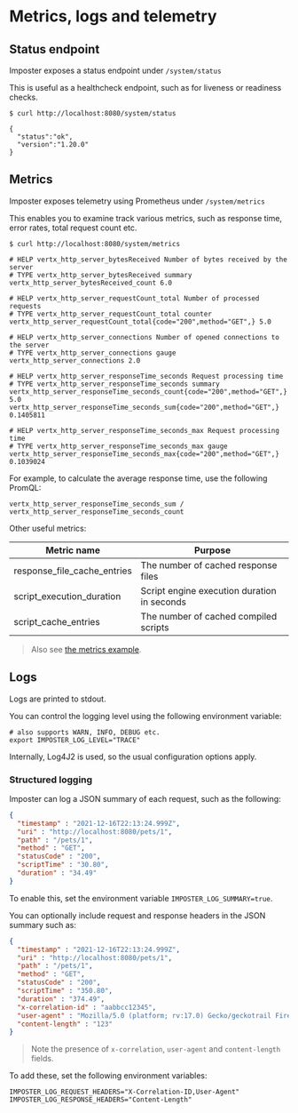# Metrics, logs and telemetry

## Status endpoint

Imposter exposes a status endpoint under `/system/status`

This is useful as a healthcheck endpoint, such as for liveness or readiness checks.

```shell
$ curl http://localhost:8080/system/status

{
  "status":"ok",
  "version":"1.20.0"
}
```

## Metrics

Imposter exposes telemetry using Prometheus under `/system/metrics`

This enables you to examine track various metrics, such as response time, error rates, total request count etc.

```shell
$ curl http://localhost:8080/system/metrics
    
# HELP vertx_http_server_bytesReceived Number of bytes received by the server
# TYPE vertx_http_server_bytesReceived summary
vertx_http_server_bytesReceived_count 6.0

# HELP vertx_http_server_requestCount_total Number of processed requests
# TYPE vertx_http_server_requestCount_total counter
vertx_http_server_requestCount_total{code="200",method="GET",} 5.0

# HELP vertx_http_server_connections Number of opened connections to the server
# TYPE vertx_http_server_connections gauge
vertx_http_server_connections 2.0

# HELP vertx_http_server_responseTime_seconds Request processing time
# TYPE vertx_http_server_responseTime_seconds summary
vertx_http_server_responseTime_seconds_count{code="200",method="GET",} 5.0
vertx_http_server_responseTime_seconds_sum{code="200",method="GET",} 0.1405811

# HELP vertx_http_server_responseTime_seconds_max Request processing time
# TYPE vertx_http_server_responseTime_seconds_max gauge
vertx_http_server_responseTime_seconds_max{code="200",method="GET",} 0.1039024
```

For example, to calculate the average response time, use the following PromQL:

    vertx_http_server_responseTime_seconds_sum / vertx_http_server_responseTime_seconds_count

Other useful metrics:

| Metric name                 | Purpose                                     |
|-----------------------------|---------------------------------------------|
| response_file_cache_entries | The number of cached response files         |
| script_execution_duration   | Script engine execution duration in seconds |
| script_cache_entries        | The number of cached compiled scripts       |

> Also see [the metrics example](https://github.com/outofcoffee/imposter/blob/main/examples/metrics).

## Logs

Logs are printed to stdout.

You can control the logging level using the following environment variable:
    
    # also supports WARN, INFO, DEBUG etc.
    export IMPOSTER_LOG_LEVEL="TRACE"

Internally, Log4J2 is used, so the usual configuration options apply.

### Structured logging

Imposter can log a JSON summary of each request, such as the following:

```json
{
  "timestamp" : "2021-12-16T22:13:24.999Z",
  "uri" : "http://localhost:8080/pets/1",
  "path" : "/pets/1",
  "method" : "GET",
  "statusCode" : "200",
  "scriptTime" : "30.80",
  "duration" : "34.49"
}
```

To enable this, set the environment variable `IMPOSTER_LOG_SUMMARY=true`.

You can optionally include request and response headers in the JSON summary such as:

```json
{
  "timestamp" : "2021-12-16T22:13:24.999Z",
  "uri" : "http://localhost:8080/pets/1",
  "path" : "/pets/1",
  "method" : "GET",
  "statusCode" : "200",
  "scriptTime" : "350.80",
  "duration" : "374.49",
  "x-correlation-id" : "aabbcc12345",
  "user-agent" : "Mozilla/5.0 (platform; rv:17.0) Gecko/geckotrail Firefox/90",
  "content-length" : "123"
}
```

> Note the presence of `x-correlation`, `user-agent` and `content-length` fields.

To add these, set the following environment variables:

    IMPOSTER_LOG_REQUEST_HEADERS="X-Correlation-ID,User-Agent"
    IMPOSTER_LOG_RESPONSE_HEADERS="Content-Length"
